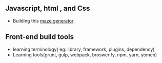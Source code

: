  ## Javascript, html , and Css
 - Building this [maze generator](https://github.com/SaujanDulal/JsMazeGame)
 
 ## Front-end build tools
 - learning terminology( eg: library, framework, plugins, dependency)
 - Learning tools(grunt, gulp, webpack, broswerify, npm, yarn, yomen)
